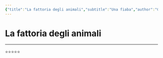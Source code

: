 ```yaml
---
{"title":"La fattoria degli animali","subtitle":"Una fiaba","author":"George Orwell","authors":"George Orwell","category":"Juvenile Fiction","categories":"Juvenile Fiction","publisher":"Feltrinelli Editore","publishDate":"2022-04-07T00:00:00+02:00","totalPage":121,"coverUrl":"http://books.google.com/books/content?id=lRJoEAAAQBAJ&printsec=frontcover&img=1&zoom=1&edge=curl&source=gbs_api","coverSmallUrl":"http://books.google.com/books/content?id=lRJoEAAAQBAJ&printsec=frontcover&img=1&zoom=5&edge=curl&source=gbs_api","description":"Gli animali della Fattoria Il Maniero di Mr Jones sono in grado di parlare e pensare, proprio come gli esseri umani, e si rendono perfettamente conto della condizione di schiavitù in cui sono costretti. Esasperati dal comportamento degli umani, decidono di ribellarsi, ma presto si accorgeranno di somi-gliare all’Uomo più di quanto immaginassero...","link":"https://play.google.com/store/books/details?id=lRJoEAAAQBAJ","previewLink":"http://books.google.it/books?id=lRJoEAAAQBAJ&pg=PT106&dq=fattoria+degli+animali&hl=&as_pt=BOOKS&cd=23&source=gbs_api","isbn13":9788858846995,"isbn10":8858846990,"date-read":"2025-07-28","dg-publish":true,"dg-note-icon":null,"tags":["libro"],"permalink":"/letture/libri/la-fattoria-degli-animali/","dgPassFrontmatter":true,"noteIcon":null}
---
```


# La fattoria degli animali

---

⭐⭐⭐⭐⭐